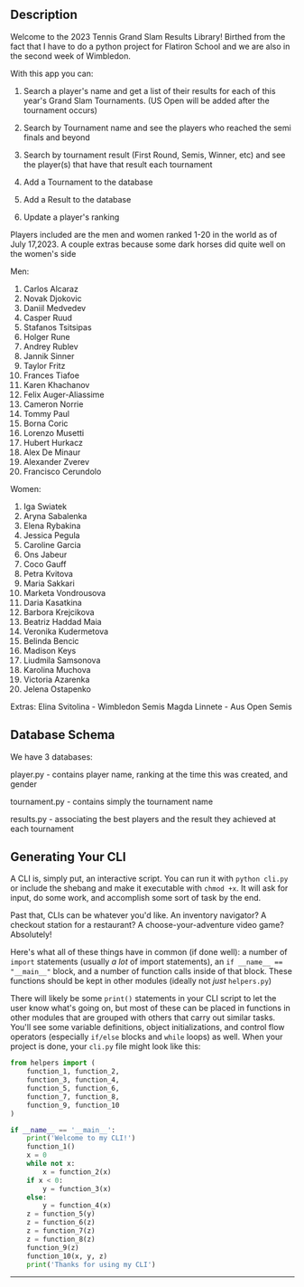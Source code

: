 ## Description

Welcome to the 2023 Tennis Grand Slam Results Library! Birthed from the fact that I have to do a python project for Flatiron School and we are also in the second week of Wimbledon.

With this app you can:

1. Search a player's name and get a list of their results for each of this year's Grand Slam Tournaments. (US Open will be added after the tournament occurs)

2. Search by Tournament name and see the players who reached the semi finals and beyond

3. Search by tournament result (First Round, Semis, Winner, etc) and see the  player(s) that have that result each tournament

4. Add a Tournament to the database

5. Add a Result to the database

6. Update a player's ranking

Players included are the men and women ranked 1-20 in the world as of July 17,2023. A couple extras because some dark horses did quite well on the women's side

Men:

1. Carlos Alcaraz
2. Novak Djokovic
3. Daniil Medvedev
4. Casper Ruud
5. Stafanos Tsitsipas
6. Holger Rune
7. Andrey Rublev
8. Jannik Sinner
9. Taylor Fritz
10. Frances Tiafoe
11. Karen Khachanov
12. Felix Auger-Aliassime
13. Cameron Norrie
14. Tommy Paul
15. Borna Coric
16. Lorenzo Musetti
17. Hubert Hurkacz
18. Alex De Minaur
19. Alexander Zverev
20. Francisco Cerundolo

Women:

1. Iga Swiatek
2. Aryna Sabalenka
3. Elena Rybakina
4. Jessica Pegula
5. Caroline Garcia
6. Ons Jabeur
7. Coco Gauff
8. Petra Kvitova
9. Maria Sakkari
10. Marketa Vondrousova
11. Daria Kasatkina
12. Barbora Krejcikova
13. Beatriz Haddad Maia
14. Veronika Kudermetova
15. Belinda Bencic
16. Madison Keys
17. Liudmila Samsonova
18. Karolina Muchova
19. Victoria Azarenka
20. Jelena Ostapenko

Extras:
Elina Svitolina - Wimbledon Semis
Magda Linnete - Aus Open Semis



## Database Schema

We have 3 databases:

player.py - contains player name, ranking at the time this was created, and gender

tournament.py - contains simply the tournament name

results.py - associating the best players and the result they achieved at each tournament

## Generating Your CLI

A CLI is, simply put, an interactive script. You can run it with `python cli.py`
or include the shebang and make it executable with `chmod +x`. It will ask for
input, do some work, and accomplish some sort of task by the end.

Past that, CLIs can be whatever you'd like. An inventory navigator? A checkout
station for a restaurant? A choose-your-adventure video game? Absolutely!

Here's what all of these things have in common (if done well): a number of
`import` statements (usually _a lot_ of import statements), an `if __name__ ==
"__main__"` block, and a number of function calls inside of that block. These
functions should be kept in other modules (ideally not _just_ `helpers.py`)

There will likely be some `print()` statements in your CLI script to let the
user know what's going on, but most of these can be placed in functions in
other modules that are grouped with others that carry out similar tasks. You'll
see some variable definitions, object initializations, and control flow
operators (especially `if/else` blocks and `while` loops) as well. When your
project is done, your `cli.py` file might look like this:

```py
from helpers import (
    function_1, function_2,
    function_3, function_4,
    function_5, function_6,
    function_7, function_8,
    function_9, function_10
)

if __name__ == '__main__':
    print('Welcome to my CLI!')
    function_1()
    x = 0
    while not x:
        x = function_2(x)
    if x < 0:
        y = function_3(x)
    else:
        y = function_4(x)
    z = function_5(y)
    z = function_6(z)
    z = function_7(z)
    z = function_8(z)
    function_9(z)
    function_10(x, y, z)
    print('Thanks for using my CLI')

```

***

